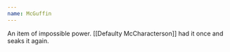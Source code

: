 ```yaml
---
name: McGuffin
---
```


An item of impossible power. [[Defaulty McCharacterson]] had it once and seaks it again.
